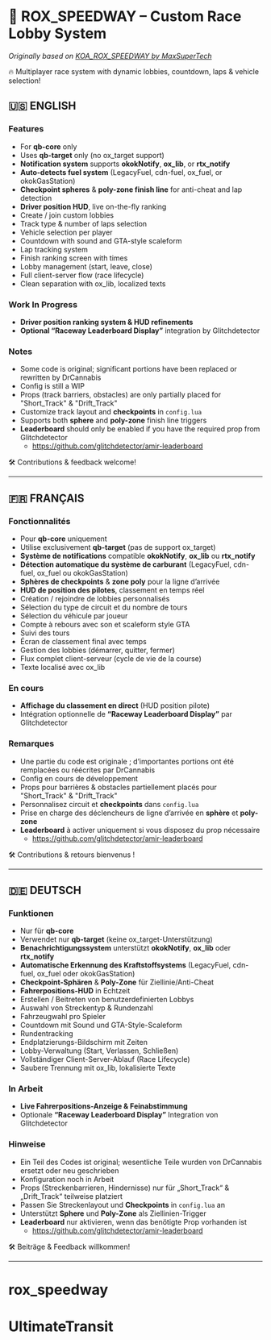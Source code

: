 # 🏁 ROX_SPEEDWAY – Custom Race Lobby System  
_Originally based on [KOA_ROX_SPEEDWAY by MaxSuperTech](https://github.com/MaxSuperTech/max_rox_speedway)_

🔥 Multiplayer race system with dynamic lobbies, countdown, laps & vehicle selection!

## 🇺🇸 ENGLISH

### Features
- For **qb-core** only  
- Uses **qb-target** only (no ox_target support)  
- **Notification system** supports **okokNotify**, **ox_lib**, or **rtx_notify**  
- **Auto-detects fuel system** (LegacyFuel, cdn-fuel, ox_fuel, or okokGasStation)  
- **Checkpoint spheres** & **poly-zone finish line** for anti-cheat and lap detection  
- **Driver position HUD**, live on-the-fly ranking  
- Create / join custom lobbies  
- Track type & number of laps selection  
- Vehicle selection per player  
- Countdown with sound and GTA-style scaleform  
- Lap tracking system  
- Finish ranking screen with times  
- Lobby management (start, leave, close)  
- Full client-server flow (race lifecycle)  
- Clean separation with ox_lib, localized texts  

### Work In Progress
- **Driver position ranking system & HUD refinements**  
- **Optional “Raceway Leaderboard Display”** integration by Glitchdetector  

### Notes
- Some code is original; significant portions have been replaced or rewritten by DrCannabis  
- Config is still a WIP  
- Props (track barriers, obstacles) are only partially placed for "Short_Track" & "Drift_Track"  
- Customize track layout and **checkpoints** in `config.lua`  
- Supports both **sphere** and **poly-zone** finish line triggers  
- **Leaderboard** should only be enabled if you have the required prop from Glitchdetector  
  - https://github.com/glitchdetector/amir-leaderboard  

🛠️ Contributions & feedback welcome!

---

## 🇫🇷 FRANÇAIS

### Fonctionnalités
- Pour **qb-core** uniquement  
- Utilise exclusivement **qb-target** (pas de support ox_target)  
- **Système de notifications** compatible **okokNotify**, **ox_lib** ou **rtx_notify**  
- **Détection automatique du système de carburant** (LegacyFuel, cdn-fuel, ox_fuel ou okokGasStation)  
- **Sphères de checkpoints** & **zone poly** pour la ligne d’arrivée  
- **HUD de position des pilotes**, classement en temps réel  
- Création / rejoindre de lobbies personnalisés  
- Sélection du type de circuit et du nombre de tours  
- Sélection du véhicule par joueur  
- Compte à rebours avec son et scaleform style GTA  
- Suivi des tours  
- Écran de classement final avec temps  
- Gestion des lobbies (démarrer, quitter, fermer)  
- Flux complet client-serveur (cycle de vie de la course)  
- Texte localisé avec ox_lib  

### En cours
- **Affichage du classement en direct** (HUD position pilote)  
- Intégration optionnelle de **“Raceway Leaderboard Display”** par Glitchdetector  

### Remarques
- Une partie du code est originale ; d’importantes portions ont été remplacées ou réécrites par DrCannabis  
- Config en cours de développement  
- Props pour barrières & obstacles partiellement placés pour "Short_Track" & "Drift_Track"  
- Personnalisez circuit et **checkpoints** dans `config.lua`  
- Prise en charge des déclencheurs de ligne d’arrivée en **sphère** et **poly-zone**  
- **Leaderboard** à activer uniquement si vous disposez du prop nécessaire  
  - https://github.com/glitchdetector/amir-leaderboard  

🛠️ Contributions & retours bienvenus !

---

## 🇩🇪 DEUTSCH

### Funktionen
- Nur für **qb-core**  
- Verwendet nur **qb-target** (keine ox_target-Unterstützung)  
- **Benachrichtigungssystem** unterstützt **okokNotify**, **ox_lib** oder **rtx_notify**  
- **Automatische Erkennung des Kraftstoffsystems** (LegacyFuel, cdn-fuel, ox_fuel oder okokGasStation)  
- **Checkpoint-Sphären** & **Poly-Zone** für Ziellinie/Anti-Cheat  
- **Fahrerpositions-HUD** in Echtzeit  
- Erstellen / Beitreten von benutzerdefinierten Lobbys  
- Auswahl von Streckentyp & Rundenzahl  
- Fahrzeugwahl pro Spieler  
- Countdown mit Sound und GTA-Style-Scaleform  
- Rundentracking  
- Endplatzierungs-Bildschirm mit Zeiten  
- Lobby-Verwaltung (Start, Verlassen, Schließen)  
- Vollständiger Client-Server-Ablauf (Race Lifecycle)  
- Saubere Trennung mit ox_lib, lokalisierte Texte  

### In Arbeit
- **Live Fahrerpositions-Anzeige & Feinabstimmung**  
- Optionale **“Raceway Leaderboard Display”** Integration von Glitchdetector  

### Hinweise
- Ein Teil des Codes ist original; wesentliche Teile wurden von DrCannabis ersetzt oder neu geschrieben  
- Konfiguration noch in Arbeit  
- Props (Streckenbarrieren, Hindernisse) nur für „Short_Track“ & „Drift_Track“ teilweise platziert  
- Passen Sie Streckenlayout und **Checkpoints** in `config.lua` an  
- Unterstützt **Sphere** und **Poly-Zone** als Ziellinien-Trigger  
- **Leaderboard** nur aktivieren, wenn das benötigte Prop vorhanden ist  
  - https://github.com/glitchdetector/amir-leaderboard  

🛠️ Beiträge & Feedback willkommen!

---

# rox_speedway
# UltimateTransit

